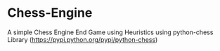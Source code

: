 # Chess-Engine
A simple Chess Engine End Game using Heuristics using python-chess Library (https://pypi.python.org/pypi/python-chess)
